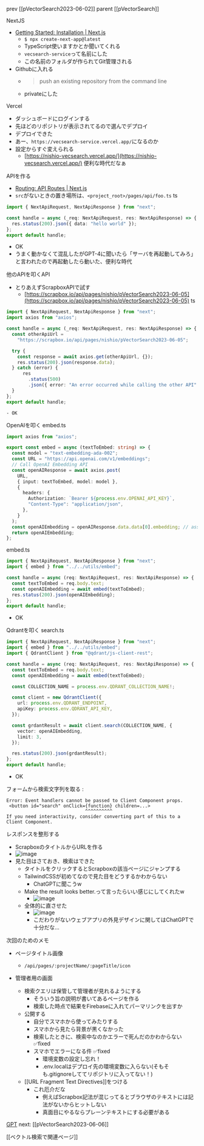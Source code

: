 
prev [[pVectorSearch2023-06-02]] parent [[pVectorSearch]]

NextJS
- [Getting Started: Installation | Next.js](https://nextjs.org/docs/getting-started/installation)
    - `$ npx create-next-app@latest`
    - TypeScript使いますかとか聞いてくれる
    - `vecsearch-service`って名前にした
    - この名前のフォルダが作られてGit管理される
- Githubに入れる
    - > push an existing repository from the command line
    - privateにした

Vercel
- ダッシュボードにログインする
- 先ほどのリポジトリが表示されてるので選んでデプロイ
- デプロイできた
- あー、`https://vecsearch-service.vercel.app/`になるのか
- 設定からすぐ変えられる
    - [https://nishio-vecsearch.vercel.app/](https://nishio-vecsearch.vercel.app/)
便利な時代だなぁ

APIを作る
- [Routing: API Routes | Next.js](https://nextjs.org/docs/pages/building-your-application/routing/api-routes)
- `src`がないときの置き場所は、`<project_root>/pages/api/foo.ts`
ts

```typescript
import { NextApiRequest, NextApiResponse } from "next";

const handle = async (_req: NextApiRequest, res: NextApiResponse) => {
  res.status(200).json({ data: "hello world" });
};
export default handle;
```

- OK
- うまく動かなくて混乱したがGPT-4に聞いたら「サーバを再起動してみろ」と言われたので再起動したら動いた、便利な時代

他のAPIを叩くAPI
- とりあえずScrapboxAPIで試す
    - [https://scrapbox.io/api/pages/nishio/pVectorSearch2023-06-05](https://scrapbox.io/api/pages/nishio/pVectorSearch2023-06-05)
ts

```typescript
import { NextApiRequest, NextApiResponse } from "next";
import axios from "axios";

const handle = async (_req: NextApiRequest, res: NextApiResponse) => {
  const otherApiUrl =
    "https://scrapbox.io/api/pages/nishio/pVectorSearch2023-06-05";

  try {
    const response = await axios.get(otherApiUrl, {});
    res.status(200).json(response.data);
  } catch (error) {
      res
        .status(500)
        .json({ error: "An error occurred while calling the other API" });
  }
};
export default handle;
```

    - OK

OpenAIを叩く
embed.ts

```typescript
import axios from "axios";

export const embed = async (textToEmbed: string) => {
  const model = "text-embedding-ada-002";
  const URL = "https://api.openai.com/v1/embeddings";
  // Call OpenAI Embedding API
  const openAIResponse = await axios.post(
    URL,
    { input: textToEmbed, model: model },
    {
      headers: {
        Authorization: `Bearer ${process.env.OPENAI_API_KEY}`,
        "Content-Type": "application/json",
      },
    }
  );
  const openAIEmbedding = openAIResponse.data.data[0].embedding; // assuming the embedding is in this path
  return openAIEmbedding;
};
```

embed.ts

```typescript
import { NextApiRequest, NextApiResponse } from "next";
import { embed } from "../../utils/embed";

const handle = async (req: NextApiRequest, res: NextApiResponse) => {
  const textToEmbed = req.body.text;
  const openAIEmbedding = await embed(textToEmbed);
  res.status(200).json(openAIEmbedding);
};
export default handle;
```

- OK

Qdrantを叩く
search.ts

```typescript
import { NextApiRequest, NextApiResponse } from "next";
import { embed } from "../../utils/embed";
import { QdrantClient } from "@qdrant/js-client-rest";

const handle = async (req: NextApiRequest, res: NextApiResponse) => {
  const textToEmbed = req.body.text;
  const openAIEmbedding = await embed(textToEmbed);

  const COLLECTION_NAME = process.env.QDRANT_COLLECTION_NAME!;

  const client = new QdrantClient({
    url: process.env.QDRANT_ENDPOINT,
    apiKey: process.env.QDRANT_API_KEY,
  });

  const grdantResult = await client.search(COLLECTION_NAME, {
    vector: openAIEmbedding,
    limit: 3,
  });

  res.status(200).json(grdantResult);
};
export default handle;
```

- OK

フォームから検索文字列を取る
:

```
Error: Event handlers cannot be passed to Client Component props.
 <button id="search" onClick={function} children=...>
                             ^^^^^^^^^^
If you need interactivity, consider converting part of this to a Client Component.
```


レスポンスを整形する
- ScrapboxのタイトルからURLを作る
- ![image](https://gyazo.com/27e93ce643025450fc3930f36cbffb46/thumb/1000)
- 見た目はさておき、検索はできた
    - タイトルをクリックするとScrapboxの該当ページにジャンプする
    - TailwindCSSが初めてなので見た目をどうするかわからない
        - ChatGPTに聞こうw
    - Make the result looks better.って言ったらいい感じにしてくれたw
        - ![image](https://gyazo.com/91e36c13c5d7e4a50e292b8fea06ab4e/thumb/1000)
    - 全体的に直させた
        - ![image](https://gyazo.com/05926e6fbdd4634d05ea0e3e899b86d7/thumb/1000)
        - こだわりがないウェブアプリの外見デザインに関してはChatGPTで十分だな…

次回のためのメモ
- ページタイトル画像
    - `/api/pages/:projectName/:pageTitle/icon`

- 管理者用の画面
    - 検索クエリは保管して管理者が見れるようにする
        - そういう旨の説明が書いてあるページを作る
        - 検索した時点で結果をFirebaseに入れてパーマリンクを出すか
    - 公開する
        - 自分でスマホから使ってみたりする
        - スマホから見たら背景が黒くなかった
        - 検索したときに、検索中なのかエラーで死んだのかわからない ✅fixed
        - スマホでエラーになる件 ✅fixed
            - 環境変数の設定し忘れ！
            - .env.localはデプロイ先の環境変数に入らない(そもそも.gitignoreしててリポジトリに入ってない！)
    - [[URL Fragment Text Directives]]をつける
        - これ厄介だな
            - 例えばScrapbox記法が混じってるとブラウザのテキストには記法がないからヒットしない
            - 真面目にやるならプレーンテキストにする必要がある

[GPT](https://chat.openai.com/share/a0afa341-a147-4c0f-a164-9587eb4fc815)
next: [[pVectorSearch2023-06-06]]

[[ベクトル検索で関連ページ]]